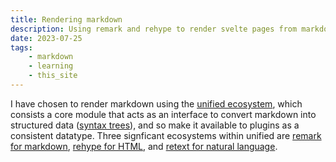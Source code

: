```yaml
---
title: Rendering markdown
description: Using remark and rehype to render svelte pages from markdown
date: 2023-07-25
tags:
    - markdown
    - learning
    - this_site
---
```


I have chosen to render markdown using the [unified ecosystem](https://unifiedjs.com), which consists a core module that acts as an interface to convert markdown into structured data ([syntax trees](https://github.com/syntax-tree)), and so make it available to plugins as a consistent datatype. Three signficant ecosystems within unified are [remark  for markdown](https://unifiedjs.com/explore/project/remarkjs/remark/), [rehype for HTML](https://unifiedjs.com/explore/project/rehypejs/rehype/), and [retext for natural language](https://unifiedjs.com/explore/project/retextjs/retext/).